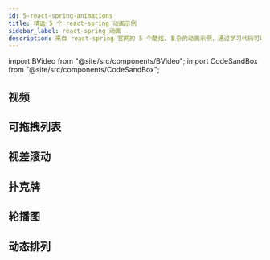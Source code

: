 ```yaml
---
id: 5-react-spring-animations
title: 精选 5 个 react-spring 动画示例
sidebar_label: react-spring 动画
description: 来自 react-spring 官网的 5 个酷炫、复杂的动画示例，通过学习代码可以掌握高级动画的实现方式。React Spring 是一个物理弹簧仿真动画实现库。
---
```


<!-- import BVideo from "@site/src/components/BVideo"; -->
import BVideo from "@site/src/components/BVideo";
import CodeSandBox from "@site/src/components/CodeSandBox";

## 视频

<BVideo src="//player.bilibili.com/player.html?aid=5430561488&bvid=BV1Ei4y157bU&cid=265332393&page=1" bsrc="https://www.bilibili.com/video/BV1Ei4y157bU/"/>

## 可拖拽列表

<CodeSandBox slug="r5qmj8m6lq" title="可拖拽列表" />

## 视差滚动

<CodeSandBox slug="py912w5k6m" title="视差滚动" />

## 扑克牌

<CodeSandBox slug="j0y0vpz59" title="扑克牌" />


## 轮播图

<CodeSandBox slug="n9vo1my91p" title="轮播图" />

## 动态排列

<CodeSandBox slug="26mjowzpr" title="动态排列" />